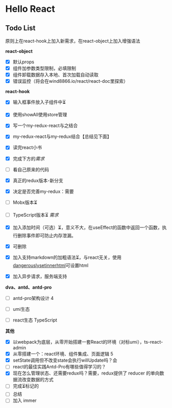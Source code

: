 # Hello React

## Todo List
原则上在react-hook上加入新需求，在react-object上加入增强语法

**react-object**
- [x] 默认props
- [x] 组件加参数类型限制，必填限制
- [x] 组件卸载数据存入本地、首次加载自动读取
- [x] 错误监控（将会在wind8866.io/react/react-doc里探索）

**react-hook**
- [x] 输入框事件放入子组件中⏳
- [x] 使用showAll使用store管理
- [x] 写一个my-redux-react与之结合
- [x] my-redux-react与my-redux结合【总结见下面】
- [x] 读完react小书
- [x] 完成下方的*需求*
- [ ] 看自己原来的代码
- [x] 真正的redux版本-新分支
- [x] 决定是否完善my-redux：需要

- [ ] Mobx版本⏳
- [ ] TypeScript版本⏳
*需求*
- [x] 加入添加时间（可选）⏳，意义不大，在useEffect的函数中返回一个函数，执行删除事件即可防止内存泄漏。
- [x] 可删除
- [x] 加入支持markdown的加粗语法⏳，与react无关，使用[dangerouslysetinnerhtml](https://zh-hans.reactjs.org/docs/dom-elements.html#dangerouslysetinnerhtml)可设置html
- [x] 加入异步请求，服务端支持

**dva、antd、antd-pro**
- [ ] antd-pro架构设计 4
- [ ] umi生态
- [ ] react生态
TypeScript 


**其他**
- [x] 以webpack为底层，从零开始搭建一套React的环境（对标umi），ts-react-admin
- [x] 从零搭建一个：react环境、组件集成、页面逻辑 5
- [x] setState调用但不改变state会执行willUpdate吗？会
- [ ] react的最佳实践Antd-Pro有哪些值得学习的？
- [x] 现在怎么管理状态、还需要redux吗？需要，redux提供了 reducer 的单向数据流改变数据的方式
- [ ] 完成⏳标记的
- [ ] 总结
- [ ] 加入 immer
